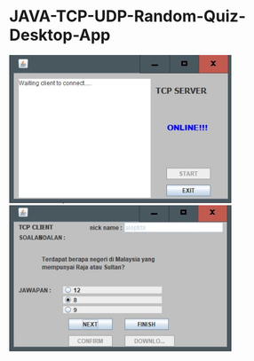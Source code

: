 # JAVA-TCP-UDP-Random-Quiz-Desktop-App
  <a href="https://github.com/aloptrbl/JAVA-TCP-UDP-Random-Quiz-Desktop-App">
   <img src="/screenshots/tcp-server.jpg" alt="Server"  width="400" style="display='flex';justifyContent:'center'" />
  </a>
    <a href="https://github.com/aloptrbl/JAVA-TCP-UDP-Random-Quiz-Desktop-App">
   <img src="/screenshots/tcp-client.jpg" alt="Server"  width="400" style="display='flex';justifyContent:'center'" />
  </a>

